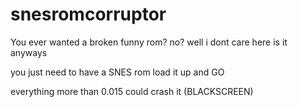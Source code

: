 # snesromcorruptor
You ever wanted  a broken funny rom? no? well i dont care here is it anyways


you just need to have a  SNES rom load it up and GO 

everything more than 0.015 could crash it (BLACKSCREEN)

